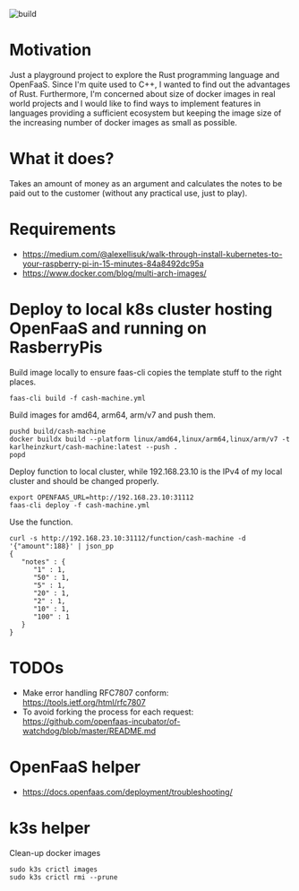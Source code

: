 ![build](https://github.com/karlheinzkurt/cash-machine/workflows/Rust/badge.svg)

# Motivation
Just a playground project to explore the Rust programming language and OpenFaaS. Since I'm 
quite used to C++, I wanted to find out the advantages of Rust. Furthermore, I'm 
concerned about size of docker images in real world projects and I would like to find ways to implement
features in languages providing a sufficient ecosystem but keeping the image size of the increasing
number of docker images as small as possible. 

# What it does?
Takes an amount of money as an argument and calculates the notes to be paid out to the customer (without any practical use, just to play).

# Requirements
- https://medium.com/@alexellisuk/walk-through-install-kubernetes-to-your-raspberry-pi-in-15-minutes-84a8492dc95a
- https://www.docker.com/blog/multi-arch-images/

# Deploy to local k8s cluster hosting OpenFaaS and running on RasberryPis
Build image locally to ensure faas-cli copies the template stuff to the right places.
```
faas-cli build -f cash-machine.yml
```

Build images for amd64, arm64, arm/v7 and push them.
```
pushd build/cash-machine
docker buildx build --platform linux/amd64,linux/arm64,linux/arm/v7 -t karlheinzkurt/cash-machine:latest --push .
popd
```

Deploy function to local cluster, while 192.168.23.10 is the IPv4 of my local cluster and
should be changed properly.
```
export OPENFAAS_URL=http://192.168.23.10:31112
faas-cli deploy -f cash-machine.yml
```

Use the function.
```
curl -s http://192.168.23.10:31112/function/cash-machine -d '{"amount":188}' | json_pp
{
   "notes" : {
      "1" : 1,
      "50" : 1,
      "5" : 1,
      "20" : 1,
      "2" : 1,
      "10" : 1,
      "100" : 1
   }
}
```

# TODOs
- Make error handling RFC7807 conform: https://tools.ietf.org/html/rfc7807
- To avoid forking the process for each request: https://github.com/openfaas-incubator/of-watchdog/blob/master/README.md

# OpenFaaS helper
- https://docs.openfaas.com/deployment/troubleshooting/

# k3s helper
Clean-up docker images
```
sudo k3s crictl images
sudo k3s crictl rmi --prune
```
